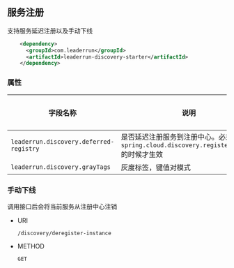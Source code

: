 ## 服务注册

支持服务延迟注册以及手动下线

```xml
    <dependency>
      <groupId>com.leaderrun</groupId>
      <artifactId>leaderrun-discovery-starter</artifactId>
    </dependency>
```

### 属性

| 字段名称                                | 说明                                                         | 默认值 |
| --------------------------------------- | ------------------------------------------------------------ | ------ |
| `leaderrun.discovery.deferred-registry` | 是否延迟注册服务到注册中心。必须是`spring.cloud.discovery.registerEnabled`的时候才生效 | true   |
| `leaderrun.discovery.grayTags`          | 灰度标签，键值对模式                                         | -      |

### 手动下线

调用接口后会将当前服务从注册中心注销

- URI

  `/discovery/deregister-instance`

- METHOD

  `GET`
